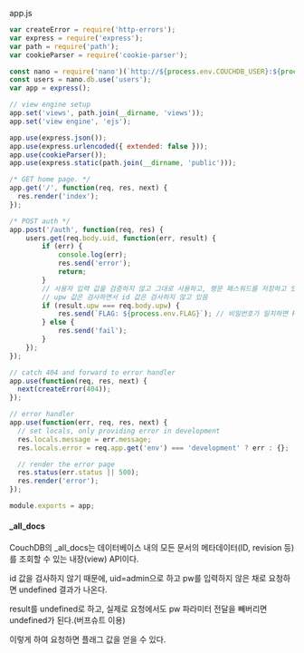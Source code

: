 app.js
```javascript
var createError = require('http-errors');
var express = require('express');
var path = require('path');
var cookieParser = require('cookie-parser');

const nano = require('nano')(`http://${process.env.COUCHDB_USER}:${process.env.COUCHDB_PASSWORD}@couchdb:5984`);
const users = nano.db.use('users');
var app = express();

// view engine setup
app.set('views', path.join(__dirname, 'views'));
app.set('view engine', 'ejs');

app.use(express.json());
app.use(express.urlencoded({ extended: false }));
app.use(cookieParser());
app.use(express.static(path.join(__dirname, 'public')));

/* GET home page. */
app.get('/', function(req, res, next) {
  res.render('index');
});

/* POST auth */
app.post('/auth', function(req, res) { 
    users.get(req.body.uid, function(err, result) {
        if (err) {
            console.log(err);
            res.send('error');
            return;
        }
        // 사용자 입력 값을 검증하지 않고 그대로 사용하고, 평문 패스워드를 저장하고 있는 취약점 존재
        // upw 값은 검사하면서 id 값은 검사하지 않고 있음
        if (result.upw === req.body.upw) { 
            res.send(`FLAG: ${process.env.FLAG}`); // 비밀번호가 일치하면 FLAG 호출
        } else {
            res.send('fail');
        }
    });
});

// catch 404 and forward to error handler
app.use(function(req, res, next) {
  next(createError(404));
});

// error handler
app.use(function(err, req, res, next) {
  // set locals, only providing error in development
  res.locals.message = err.message;
  res.locals.error = req.app.get('env') === 'development' ? err : {};

  // render the error page
  res.status(err.status || 500);
  res.render('error');
});

module.exports = app;
```

#### _all_docs

CouchDB의 _all_docs는 데이터베이스 내의 모든 문서의 메타데이터(ID, revision 등)를 조회할 수 있는 내장(view) API이다.

id 값을 검사하지 않기 때문에, uid=admin으로 하고 pw를 입력하지 않은 채로 요청하면 undefined 결과가 나온다.

result를 undefined로 하고, 실제로 요청에서도 pw 파라미터 전달을 빼버리면 undefined가 된다.(버프슈트 이용)

이렇게 하여 요청하면 플래그 값을 얻을 수 있다.



